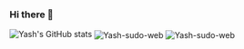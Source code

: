 ### Hi there 👋

![Yash's GitHub stats](https://github-readme-stats.vercel.app/api?username=Yash-sudo-web&show_icons=true&theme=radical)
<img align="center" src="https://github-readme-streak-stats.herokuapp.com/?user=Yash-sudo-web&theme=dark&background=0d1117&date_format=M%20j%5B%2C%20Y%5D" alt="Yash-sudo-web" />
<img align="center" src="https://github-readme-stats.vercel.app/api/top-langs?username=Yash-sudo-web&show_icons=true&locale=en&bg_color=0d1117&text_color=ffffff&layout=compact" alt="Yash-sudo-web" bg_color=#808080/>
<br>
<br><br>
<br>


<!--
**Yash-sudo-web/Yash-sudo-web** is a ✨ _special_ ✨ repository because its `README.md` (this file) appears on your GitHub profile.

Here are some ideas to get you started:

- 🔭 I’m currently working on ...
- 🌱 I’m currently learning ...
- 👯 I’m looking to collaborate on ...
- 🤔 I’m looking for help with ...
- 💬 Ask me about ...
- 📫 How to reach me: ...
- 😄 Pronouns: ...
- ⚡ Fun fact: ...
-->
